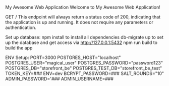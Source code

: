 My Awesome Web Application
Welcome to My Awesome Web Application!

GET /
This endpoint will always return a status code of 200, indicating that the application is up and running. It does not require any parameters or authentication.

Set up database:
npm install to install all dependencies 
db-migrate up to set up the database and get access via http://127.0.0.1:5432 
npm run build to build the app

ENV Setup:
PORT=3000
POSTGRES_HOST="localhost"
POSTGRES_USER="magical_user"
POSTGRES_PASSWORD="password123"
POSTGRES_DB="storefront_be"
POSTGRES_TEST_DB="storefront_be_test"
TOKEN_KEY=###
ENV=dev
BCRYPT_PASSWORD=###
SALT_ROUNDS="10"
ADMIN_PASSWORD='###
ADMIN_USERNAME=###
